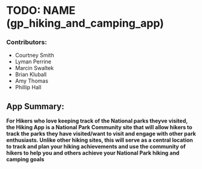 # TODO: NAME (gp_hiking_and_camping_app)
### Contributors: 
- Courtney Smith
- Lyman Perrine
- Marcin Swaltek
- Brian Kluball
- Amy Thomas
- Phillip Hall

## App Summary:
**For Hikers who love keeping track of the National parks theyve visited, the Hiking App is a National Park Community site that will allow hikers to track the parks they have visited/want to visit and engage with other park enthusiasts. Unlike other hiking sites, this will serve as a central location to track and plan your hiking achievements and use the community of hikers to help you and others achieve your National Park hiking and camping goals**
